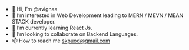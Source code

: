 - 👋 Hi, I’m @avignaa
- 👀 I’m interested in Web Development leading to MERN / MEVN / MEAN STACK developer.
- 🌱 I’m currently learning React Js.
- 💞️ I’m looking to collaborate on Backend Languages.
- 📫 How to reach me skpuod@gmail.com

<!---
avignaa/avignaa is a ✨ special ✨ repository because its `README.md` (this file) appears on your GitHub profile.
You can click the Preview link to take a look at your changes.
--->
